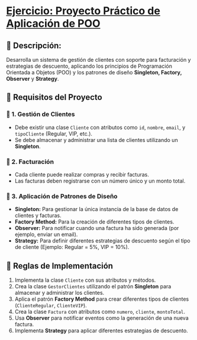 # [Ejercicio: Proyecto Práctico de Aplicación de POO](src/Main.java)

## 📌 Descripción:
Desarrolla un sistema de gestión de clientes con soporte para facturación y estrategias de descuento, aplicando los principios de Programación Orientada a Objetos (POO) y los patrones de diseño **Singleton, Factory, Observer** y **Strategy**.

## 🎯 Requisitos del Proyecto

### 🔹 1. Gestión de Clientes
- Debe existir una clase `Cliente` con atributos como `id`, `nombre`, `email`, y `tipoCliente` (Regular, VIP, etc.).
- Se debe almacenar y administrar una lista de clientes utilizando un **Singleton**.

### 🔹 2. Facturación
- Cada cliente puede realizar compras y recibir facturas.
- Las facturas deben registrarse con un número único y un monto total.

### 🔹 3. Aplicación de Patrones de Diseño
- **Singleton:** Para gestionar la única instancia de la base de datos de clientes y facturas.
- **Factory Method:** Para la creación de diferentes tipos de clientes.
- **Observer:** Para notificar cuando una factura ha sido generada (por ejemplo, enviar un email).
- **Strategy:** Para definir diferentes estrategias de descuento según el tipo de cliente (Ejemplo: Regular = 5%, VIP = 10%).

## 🚀 Reglas de Implementación

1. Implementa la clase `Cliente` con sus atributos y métodos.
2. Crea la clase `GestorClientes` utilizando el patrón **Singleton** para almacenar y administrar los clientes.
3. Aplica el patrón **Factory Method** para crear diferentes tipos de clientes (`ClienteRegular`, `ClienteVIP`).
4. Crea la clase `Factura` con atributos como `numero`, `cliente`, `montoTotal`.
5. Usa **Observer** para notificar eventos como la generación de una nueva factura.
6. Implementa **Strategy** para aplicar diferentes estrategias de descuento.
